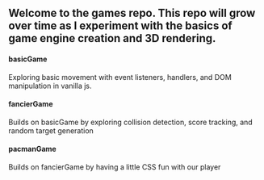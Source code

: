 ## Welcome to the games repo. This repo will grow over time as I experiment with the basics of game engine creation and 3D rendering.

#### basicGame
Exploring basic movement with event listeners, handlers, and DOM manipulation in vanilla js.

#### fancierGame
Builds on basicGame by exploring collision detection, score tracking, and random target generation

#### pacmanGame
Builds on fancierGame by having a little CSS fun with our player